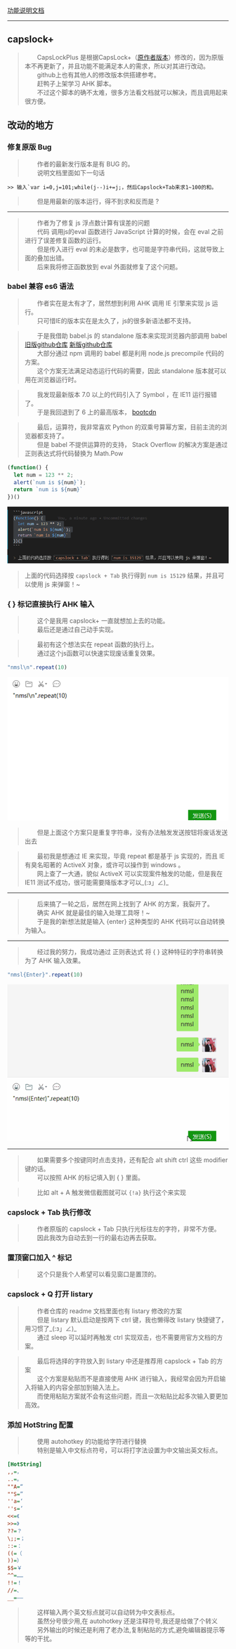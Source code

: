 [功能说明文档](http://cjkis.me/capslock+/)    
    
---    
    
## capslock+     
    
> &emsp;&emsp;CapsLockPlus 是根据CapsLock+（[原作者版本](https://github.com/wo52616111/capslock-plus)）修改的，因为原版本不再更新了，并且功能不能满足本人的需求，所以对其进行改动。    
> &emsp;&emsp;github上也有其他人的修改版本供搭建参考。    
> &emsp;&emsp;赶鸭子上架学习 AHK 脚本。    
> &emsp;&emsp;不过这个脚本的确不太难，很多方法看文档就可以解决，而且调用起来很方便。    
    
## 改动的地方    
    
### 修复原版 Bug    
    
> &emsp;&emsp;作者的最新发行版本是有 BUG 的。    
> &emsp;&emsp;说明文档里面如下一句话    
    
    >> 输入`var i=0,j=101;while(j--)i+=j;，然后Capslock+Tab来求1~100的和。    
    
> &emsp;&emsp;但是用最新的版本运行，得不到求和反而是 ?    
    
---    
    
> &emsp;&emsp;作者为了修复 js 浮点数计算有误差的问题    
> &emsp;&emsp;代码 调用js的eval 函数进行 JavaScript 计算的时候，会在 eval 之前进行了误差修复函数的运行。    
> &emsp;&emsp;但是传入进行 eval 的未必是数字，也可能是字符串代码，这就导致上面的叠加出错。    
> &emsp;&emsp;后来我将修正函数放到 eval 外面就修复了这个问题。    
    
### babel 兼容 es6 语法     
    
> &emsp;&emsp;作者实在是太有才了，居然想到利用 AHK 调用 IE 引擎来实现 js 运行。    
> &emsp;&emsp;只可惜IE的版本实在是太久了，js的很多新语法都不支持。    
    
> &emsp;&emsp;于是我借助 babel.js 的 standalone 版本来实现浏览器内部调用 babel [旧版github仓库](https://github.com/babel/babel-standalone) [新版github仓库](https://github.com/babel/babel/tree/master/packages/babel-standalone)    
> &emsp;&emsp;大部分通过 npm 调用的 babel 都是利用 node.js precompile 代码的方案。    
> &emsp;&emsp;这个方案无法满足动态运行代码的需要，因此 standalone 版本就可以用在浏览器运行时。    
    
> &emsp;&emsp;我发现最新版本 7.0 以上的代码引入了 Symbol ，在 IE11 运行报错了。    
> &emsp;&emsp;于是我回退到了 6 上的最高版本， [bootcdn](https://www.bootcdn.cn/babel-standalone/)    
    
> &emsp;&emsp;最后，运算符，我非常喜欢 Python 的双乘号算幂方案，目前主流的浏览器都支持了。    
> &emsp;&emsp;但是 babel 不提供运算符的支持， Stack Overflow 的解决方案是通过正则表达式将代码替换为 Math.Pow    
    
```javascript    
(function() {    
  let num = 123 ** 2;    
  alert(`num is ${num}`);    
  return `num is ${num}`    
})()    
```    
    
![alt](img/01.gif)    
    
> 上面的代码选择按 `capslock + Tab` 执行得到 `num is 15129` 结果，并且可以使用 js 来弹窗！~    
    
### { } 标记直接执行 AHK 输入    
    
> &emsp;&emsp;这个是我用 capslock+ 一直就想加上去的功能。    
> &emsp;&emsp;最后还是通过自己动手实现。    
    
> &emsp;&emsp;最初有这个想法实在 repeat 函数的执行上。    
> &emsp;&emsp;通过这个js函数可以快速实现废话重复效果。    
    
```js    
"nmsl\n".repeat(10)    
```    
    
![alt](img/02.gif)    
    
> &emsp;&emsp;但是上面这个方案只是重复字符串，没有办法触发发送按钮将废话发送出去    
    
> &emsp;&emsp;最初我是想通过 IE 来实现，毕竟 repeat 都是基于 js 实现的，而且 IE 有臭名昭著的 ActiveX 对象，或许可以操作到 windows 。    
> &emsp;&emsp;网上查了一大通，貌似 ActiveX 可以实现案件触发的功能，但是我在 IE11 测试不成功，很可能需要降版本才可以_(:з」∠)_    
    
---    
    
> &emsp;&emsp;后来搞了一轮之后，居然在网上找到了 AHK 的方案，我裂开了。    
> &emsp;&emsp;确实 AHK 就是最佳的输入处理工具呀！~    
> &emsp;&emsp;于是我的新想法就是输入 {enter} 这种类型的 AHK 代码可以自动转换为输入。    
    
---    
    
> &emsp;&emsp;经过我的努力，我成功通过 正则表达式 将 { } 这种特征的字符串转换为了 AHK 输入效果。    
    
```js    
"nmsl{Enter}".repeat(10)    
```    
    
![alt](img/03.gif)  

---

> &emsp;&emsp;如果需要多个按键同时点击支持，还有配合 alt shift ctrl 这些 modifier 键的话。   
> &emsp;&emsp;可以按照 AHK 的标记填入到 { } 里面。   

> &emsp;&emsp;比如 alt + A 触发微信截图就可以 `{!a}` 执行这个来实现  

### capslock + Tab 执行修改    
    
> &emsp;&emsp;作者原版的 capslock + Tab 只执行光标往左的字符，非常不方便。    
> &emsp;&emsp;因此我改为自动去到一行的最右边再去获取。    
    
### 置顶窗口加入 ^ 标记    
    
> &emsp;&emsp;这个只是我个人希望可以看见窗口是置顶的。    
    
### capslock + Q 打开 listary    
    
> &emsp;&emsp;作者仓库的 readme 文档里面也有 listary 修改的方案    
> &emsp;&emsp;但是 listary 默认启动是按两下 ctrl 键，我也懒得改 listary 快捷键了，用习惯了_(:з」∠)_    
> &emsp;&emsp;通过 sleep 可以延时再触发 ctrl 实现双击，也不需要用官方文档的方案。    
    
> &emsp;&emsp;最后将选择的字符放入到 listary 中还是推荐用 capslock + Tab 的方案    
> &emsp;&emsp;这个方案是粘贴而不是直接使用 AHK 进行输入，我经常会因为开启输入将输入的内容全部加到输入法上。    
> &emsp;&emsp;而使用粘贴方案就不会有这些问题，而且一次粘贴比起多次输入要更加高效。    
    
### 添加 HotString 配置

> &emsp;&emsp;使用 autohotkey 的功能给字符进行替换     
> &emsp;&emsp;特别是输入中文标点符号，可以将打字法设置为中文输出英文标点。     

```ini
[HotString]
,,=，
..=。
""A=“
""S=”
''a=‘
''s=’
<<=《
>>=》
??=？
\;;=；
::=：
((=（
))=）
$$=￥
^^=……
!!=！
//=、
__=——
```

> &emsp;&emsp;这样输入两个英文标点就可以自动转为中文表标点。     
> &emsp;&emsp;虽然分号很少用,在 autohotkey 还是注释符号,我还是给做了个转义     
> &emsp;&emsp;另外输出的时候还是利用了老办法,复制粘贴的方式,避免编辑器提示等等的干扰。     